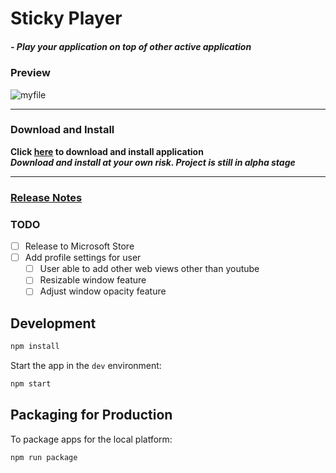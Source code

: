 # Sticky Player
##### _- Play your application on top of other active application_
### Preview
![myfile](https://media.giphy.com/media/iwiVYCqN4PjuwmFwIt/giphy.gif)
***
### Download and Install
**Click [here](https://github.com/gitgregoryfuntera/sticky-player/releases/download/0.0.1/Sticky.Player.Setup.0.0.1.exe) to download and install application**\
***Download and install at your own risk. Project is still in alpha stage***
***
### [Release Notes](https://github.com/gitgregoryfuntera/sticky-player/releases)

### TODO
- [ ] Release to Microsoft Store
- [ ] Add profile settings for user
    - [ ] User able to add other web views other than youtube
    - [ ] Resizable window feature
    - [ ] Adjust window opacity feature

## Development

```bash
npm install
```

Start the app in the `dev` environment:

```bash
npm start
```

## Packaging for Production

To package apps for the local platform:

```bash
npm run package
```
